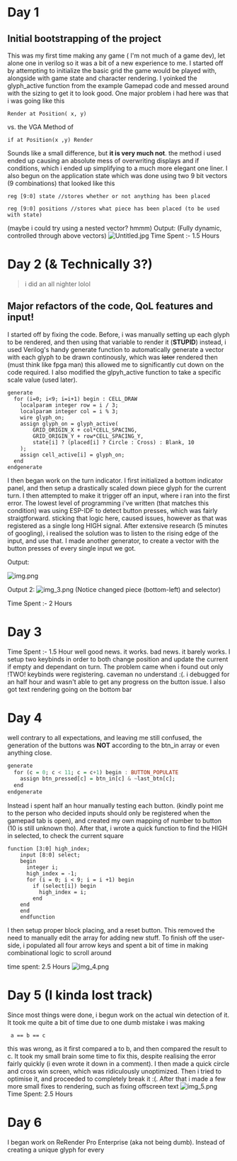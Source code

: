 # Day 1
## Initial bootstrapping of the project
This was my first time making any game ( I'm not much of a game dev), let alone one in verilog so it was a bit of a new experience to me. I started off by attempting to initialize the basic grid the game would be played with, alongside with game state and character rendering. I yoinked the glyph_active function from the example Gamepad code and messed around with the sizing to get it to look good. One major problem i had here was that i was going like this

`Render at Position( x, y)`

vs. the VGA Method of

`if at Position(x ,y) Render`

Sounds like a small difference, but **it is very much not**. the method i used ended up causing an absolute mess of overwriting displays and if conditions, which i ended up simplifying to a much more elegant one liner. I also begun on the application state which was done using two 9 bit vectors (9 combinations) that looked like this

`reg [9:0] state //stores whether or not anything has been placed`

`reg [9:0] positions //stores what piece has been placed (to be used with state)`

(maybe i could try using a nested vector? hmmm)
Output: (Fully dynamic, controlled through above vectors)
![Untitled.jpg](Untitled.jpg)
Time Spent :- 1.5 Hours

# Day 2 (& Technically 3?)
> i did an all nighter lolol
## Major refactors of the code, QoL features and input!
I started off by fixing the code. Before, i was manually setting up each glyph to be rendered, and then using that variable to render it
(**STUPID**)
instead, i used Verilog's handy generate function to automatically generate a vector with each glyph to be drawn continously, which was ~~later~~ rendered then (must think like fpga man)
this allowed me to significantly cut down on the code required. I also modified the glpyh_active function to take a specific scale value (used later).
````
generate
  for (i=0; i<9; i=i+1) begin : CELL_DRAW
    localparam integer row = i / 3;
    localparam integer col = i % 3;
    wire glyph_on;
    assign glyph_on = glyph_active(
        GRID_ORIGIN_X + col*CELL_SPACING,
        GRID_ORIGIN_Y + row*CELL_SPACING_Y,
        state[i] ? (placed[i] ? Circle : Cross) : Blank, 10
    );
    assign cell_active[i] = glyph_on;
  end
endgenerate
````
I then began work on the turn indicator. I first initialized a bottom indicator panel, and then setup a drastically scaled down 
piece glyph for the current turn. I then attempted to make it trigger off an input, where i ran into the first error.
The lowest level of programming i've written (that matches this condition) was using ESP-IDF to detect button presses, which was fairly straigtforward.
sticking that logic here, caused issues, however as that was registered as a single long HIGH signal. After extensive research (5 minutes of googling), i realised the solution was to 
listen to the rising edge of the input, and use that. I made another generator, to create a vector with the button presses of every single input we got.

Output:

![img.png](img.png)

Output 2:
![img_3.png](img_3.png)
(Notice changed piece (bottom-left) and selector)

Time Spent :- 2 Hours

# Day 3
Time Spent :- 1.5 Hour
well good news. it works. bad news. it barely works. I setup two keybinds in order to both change position and 
update the current if empty and dependant on turn. The problem came when i found out only !TWO! keybinds were registering.
caveman no understand :(. i debugged for an half hour and wasn't able to get any progress on the button issue. I also got text rendering going on the bottom bar    

# Day 4
well contrary to all expectations, and leaving me still confused, the generation of the buttons was **NOT**
according to the btn_in array or even anything close.
```Haskell
generate
  for (c = 0; c < 11; c = c+1) begin : BUTTON_POPULATE
    assign btn_pressed[c] = btn_in[c] & ~last_btn[c];
  end
endgenerate

```

Instead i spent half an hour manually testing each button. (kindly point me to the person who decided
inputs should only be registered when the gamepad tab is open), and created my own mapping of number to button
(10 is still unknown tho). After that, i wrote a quick function to find the HIGH in selected, to check the current square
```eleventy
function [3:0] high_index;
    input [8:0] select;
    begin
      integer i;
      high_index = -1;
      for (i = 0; i < 9; i = i +1) begin
        if (select[i]) begin
          high_index = i;
        end
    end
    end
    endfunction
```
I then setup proper block placing, and a reset button. This removed the need to manually edit the array for adding new stuff.
To finish off the user-side, i populated all four arrow keys and spent a bit of time in making combinational logic to scroll around

time spent: 2.5 Hours
![img_4.png](img_4.png)

# Day 5 (I kinda lost track)
Since most things were done, i begun work on the actual win detection of it. It took me quite a bit of time due to one dumb mistake i was making

```floobits
 a == b == c
```
this was wrong, as it first compared a to b, and then compared the result to c. It took my small brain some time to fix this, despite realising the error
fairly quickly (i even wrote it down in a comment). I then made a quick circle and cross win screen, which was ridiculously unoptimized.
Then i tried to optimise it, and  proceeded to completely break it :(. After that i made a few more small fixes to rendering, such as fixing offscreen 
text
![img_5.png](img_5.png)
Time Spent: 2.5 Hours

# Day 6
I began work on ReRender Pro Enterprise (aka not being dumb). Instead of creating a unique glyph for every